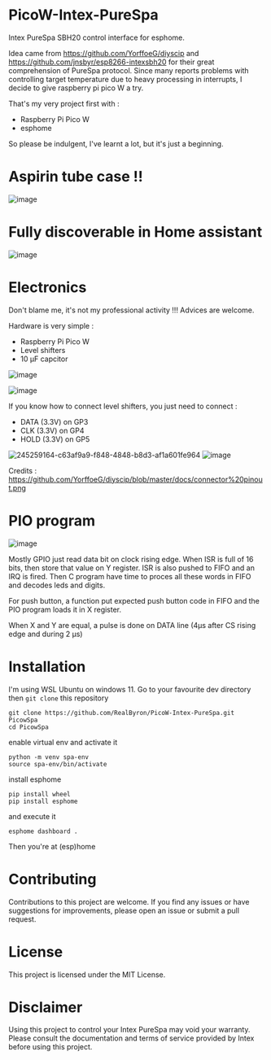 # PicoW-Intex-PureSpa
Intex PureSpa SBH20 control interface for esphome.

Idea came from https://github.com/YorffoeG/diyscip and https://github.com/jnsbyr/esp8266-intexsbh20 for their great comprehension of PureSpa protocol.
Since many reports problems with controlling target temperature due to heavy processing in interrupts, I decide to give raspberry pi pico W a try.

That's my very project first with :
- Raspberry Pi Pico W
- esphome

So please be indulgent, I've learnt a lot, but it's just a beginning.

# Aspirin tube case !!
![image](https://github.com/RealByron/PicoW-Intex-PureSpa/assets/1749192/8ec6f361-ab9b-407b-b083-84245200abdd)

# Fully discoverable in Home assistant
![image](https://github.com/RealByron/PicoW-Intex-PureSpa/assets/1749192/d7c6fecb-88e9-4a62-b593-ee8090b1208b)

# Electronics
Don't blame me, it's not my professional activity !!!
Advices are welcome.

Hardware is very simple :
- Raspberry Pi Pico W
- Level shifters 
- 10 µF capcitor

![image](https://github.com/RealByron/PicoW-Intex-PureSpa/assets/1749192/ca510e43-296f-4e0a-9e2c-d352a6a11b31)

![image](https://github.com/RealByron/PicoW-Intex-PureSpa/assets/1749192/89278776-472c-42b0-af2c-f625bd6158a3)

If you know how to connect level shifters, you just need to connect :
- DATA (3.3V) on GP3
- CLK (3.3V) on GP4
- HOLD (3.3V) on GP5

![245259164-c63af9a9-f848-4848-b8d3-af1a601fe964](https://github.com/RealByron/PicoW-Intex-PureSpa/assets/1749192/d758ca06-3f4a-4b0d-b52f-cb86b6ce48c0)
![image](https://github.com/RealByron/PicoW-Intex-PureSpa/assets/1749192/086b608e-5e62-42fe-aa9c-cd78b8a11c70)

Credits : https://github.com/YorffoeG/diyscip/blob/master/docs/connector%20pinout.png

# PIO program
![image](https://github.com/RealByron/PicoW-Intex-PureSpa/assets/1749192/0cf17844-4127-45b0-a2fc-9e69e141ccc2)

Mostly GPIO just read data bit on clock rising edge.
When ISR is full of 16 bits, then store that value on Y register.
ISR is also pushed to FIFO and an IRQ is fired.
Then C program have time to proces all these words in FIFO and decodes leds and digits.

For push button, a function put expected push button code in FIFO and the PIO program loads it in X register.

When X and Y are equal, a pulse is done on DATA line (4µs after CS rising edge and during 2 µs)

# Installation 

I'm using WSL Ubuntu on windows 11.
Go to your favourite dev directory then `git clone` this repository

```
git clone https://github.com/RealByron/PicoW-Intex-PureSpa.git PicowSpa
cd PicowSpa
```
enable virtual env and activate it
```
python -m venv spa-env
source spa-env/bin/activate
```
install esphome
```
pip install wheel
pip install esphome
```
and execute it
```
esphome dashboard .
```
Then you're at (esp)home

# Contributing
Contributions to this project are welcome. If you find any issues or have suggestions for improvements, please open an issue or submit a pull request.

# License
This project is licensed under the MIT License.

# Disclaimer
Using this project to control your Intex PureSpa may void your warranty. Please consult the documentation and terms of service provided by Intex before using this project.

